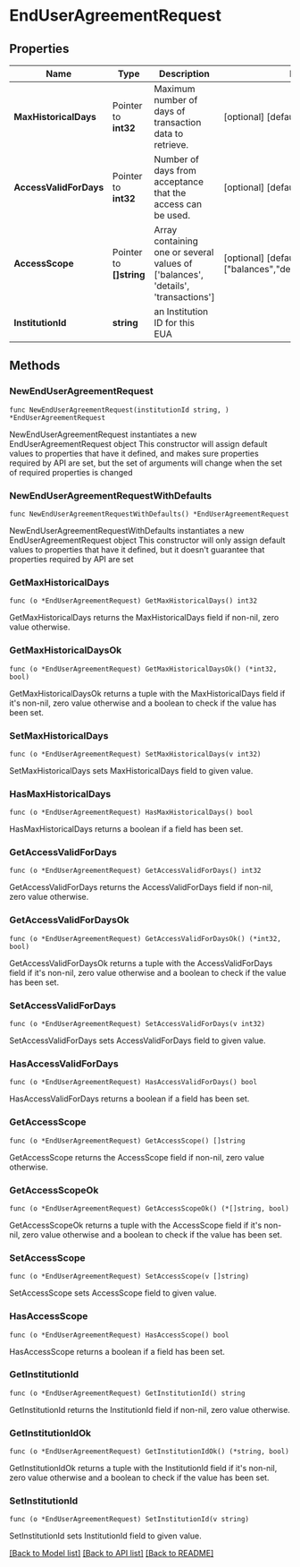 # EndUserAgreementRequest

## Properties

Name | Type | Description | Notes
------------ | ------------- | ------------- | -------------
**MaxHistoricalDays** | Pointer to **int32** | Maximum number of days of transaction data to retrieve. | [optional] [default to 90]
**AccessValidForDays** | Pointer to **int32** | Number of days from acceptance that the access can be used. | [optional] [default to 90]
**AccessScope** | Pointer to **[]string** | Array containing one or several values of [&#39;balances&#39;, &#39;details&#39;, &#39;transactions&#39;] | [optional] [default to ["balances","details","transactions"]]
**InstitutionId** | **string** | an Institution ID for this EUA | 

## Methods

### NewEndUserAgreementRequest

`func NewEndUserAgreementRequest(institutionId string, ) *EndUserAgreementRequest`

NewEndUserAgreementRequest instantiates a new EndUserAgreementRequest object
This constructor will assign default values to properties that have it defined,
and makes sure properties required by API are set, but the set of arguments
will change when the set of required properties is changed

### NewEndUserAgreementRequestWithDefaults

`func NewEndUserAgreementRequestWithDefaults() *EndUserAgreementRequest`

NewEndUserAgreementRequestWithDefaults instantiates a new EndUserAgreementRequest object
This constructor will only assign default values to properties that have it defined,
but it doesn't guarantee that properties required by API are set

### GetMaxHistoricalDays

`func (o *EndUserAgreementRequest) GetMaxHistoricalDays() int32`

GetMaxHistoricalDays returns the MaxHistoricalDays field if non-nil, zero value otherwise.

### GetMaxHistoricalDaysOk

`func (o *EndUserAgreementRequest) GetMaxHistoricalDaysOk() (*int32, bool)`

GetMaxHistoricalDaysOk returns a tuple with the MaxHistoricalDays field if it's non-nil, zero value otherwise
and a boolean to check if the value has been set.

### SetMaxHistoricalDays

`func (o *EndUserAgreementRequest) SetMaxHistoricalDays(v int32)`

SetMaxHistoricalDays sets MaxHistoricalDays field to given value.

### HasMaxHistoricalDays

`func (o *EndUserAgreementRequest) HasMaxHistoricalDays() bool`

HasMaxHistoricalDays returns a boolean if a field has been set.

### GetAccessValidForDays

`func (o *EndUserAgreementRequest) GetAccessValidForDays() int32`

GetAccessValidForDays returns the AccessValidForDays field if non-nil, zero value otherwise.

### GetAccessValidForDaysOk

`func (o *EndUserAgreementRequest) GetAccessValidForDaysOk() (*int32, bool)`

GetAccessValidForDaysOk returns a tuple with the AccessValidForDays field if it's non-nil, zero value otherwise
and a boolean to check if the value has been set.

### SetAccessValidForDays

`func (o *EndUserAgreementRequest) SetAccessValidForDays(v int32)`

SetAccessValidForDays sets AccessValidForDays field to given value.

### HasAccessValidForDays

`func (o *EndUserAgreementRequest) HasAccessValidForDays() bool`

HasAccessValidForDays returns a boolean if a field has been set.

### GetAccessScope

`func (o *EndUserAgreementRequest) GetAccessScope() []string`

GetAccessScope returns the AccessScope field if non-nil, zero value otherwise.

### GetAccessScopeOk

`func (o *EndUserAgreementRequest) GetAccessScopeOk() (*[]string, bool)`

GetAccessScopeOk returns a tuple with the AccessScope field if it's non-nil, zero value otherwise
and a boolean to check if the value has been set.

### SetAccessScope

`func (o *EndUserAgreementRequest) SetAccessScope(v []string)`

SetAccessScope sets AccessScope field to given value.

### HasAccessScope

`func (o *EndUserAgreementRequest) HasAccessScope() bool`

HasAccessScope returns a boolean if a field has been set.

### GetInstitutionId

`func (o *EndUserAgreementRequest) GetInstitutionId() string`

GetInstitutionId returns the InstitutionId field if non-nil, zero value otherwise.

### GetInstitutionIdOk

`func (o *EndUserAgreementRequest) GetInstitutionIdOk() (*string, bool)`

GetInstitutionIdOk returns a tuple with the InstitutionId field if it's non-nil, zero value otherwise
and a boolean to check if the value has been set.

### SetInstitutionId

`func (o *EndUserAgreementRequest) SetInstitutionId(v string)`

SetInstitutionId sets InstitutionId field to given value.



[[Back to Model list]](../README.md#documentation-for-models) [[Back to API list]](../README.md#documentation-for-api-endpoints) [[Back to README]](../README.md)


